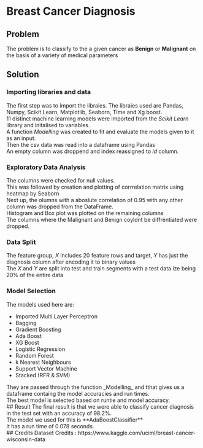 # Breast Cancer Diagnosis
## Problem
The problem is to classify to the a given cancer as **Benign** or **Malignant** on the basis of a variety of medical parameters
## Solution
### Importing libraries and data
The first step was to import the libraies. The libraies used are Pandas, Numpy, Scikit Learn, Matplotlib, Seaborn, Time and Xg boost.<br>
11 distinct machine learning models were imported from the _Scikit Learn_ library and initalised to variables.<br>
A function _Modelling_ was created to fit and evaluate the models given to it as an input.<br>
Then the csv data was read into a dataframe using Pandas<br>
An empty column was droppend and index reassigned to _id_ column.<br>
### Exploratory Data Analysis
The columns were checked for null values.<br>
This was followed by creation and plotting of corrrelation matrix using heatmap by Seaborn<br>
Next up, the olumns with a aboslute correlation of 0.95 with any other column was dropped from the DataFrame.<br>
Histogram and Box plot was plotted on the remaining columns<br>
The columns where the Malignant and Benign coyldnt be diffrentiated were dropped.<br>
### Data Split
The feature group, _X_ includes 20 feature rows and target, _Y_ has just the diagnosis column after encoding it to binary values<br>
The _X_ and _Y_ are split into test and train segments with a test data ize being 20% of the entire data<br>
### Model Selection
The models used here are:<br>
<ul>
<li>Imported Multi Layer Perceptron	</li>
<li>Bagging	</li>
<li>Gradient Boosting	</li>
<li>Ada Boost	</li>
<li>XG Boost	</li>
<li>Logistic Regression	</li>
<li>Random Forest	</li>
<li>k Nearest Neighbours	</li>
<li>Support Vector Machine	</li>
<li>Stacked (RFR & SVM)</li>
</ul>
They are passed through the function _Modelling_ and tthat gives us a dataframe containg the model accuracies and run times.<br>
The best model is selected based on runtie and model accuracy.<br>
## Result
The final result is that we were able to classify cancer diagnosis in the test set with an accuracy of 98.2%.<br>
The model we used for this is **AdaBoostClassifier** <br>
It has a run time of 0.078 seconds.<br>
## Credits
Dataset Credits : https://www.kaggle.com/uciml/breast-cancer-wisconsin-data

